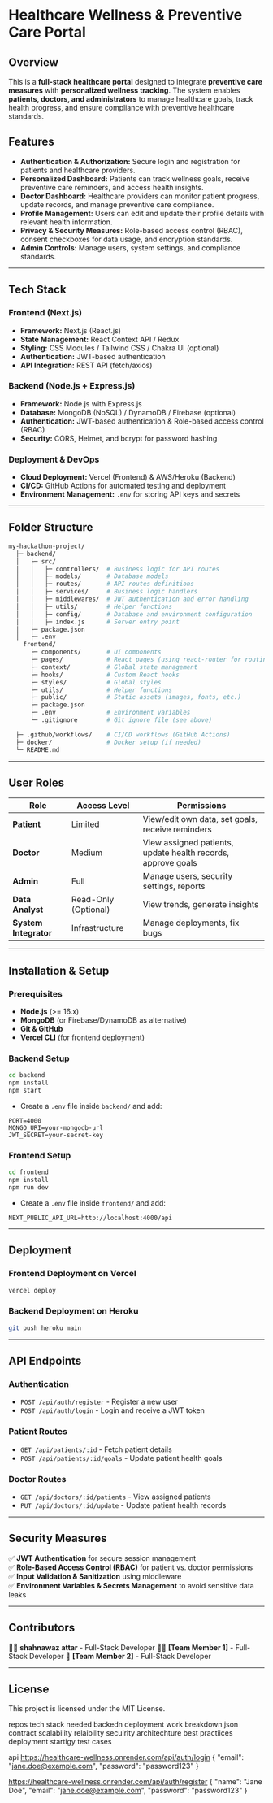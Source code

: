 # Healthcare Wellness & Preventive Care Portal

## Overview

This is a **full-stack healthcare portal** designed to integrate **preventive care measures** with **personalized wellness tracking**. The system enables **patients, doctors, and administrators** to manage healthcare goals, track health progress, and ensure compliance with preventive healthcare standards.

## Features

- **Authentication & Authorization:** Secure login and registration for patients and healthcare providers.
- **Personalized Dashboard:** Patients can track wellness goals, receive preventive care reminders, and access health insights.
- **Doctor Dashboard:** Healthcare providers can monitor patient progress, update records, and manage preventive care compliance.
- **Profile Management:** Users can edit and update their profile details with relevant health information.
- **Privacy & Security Measures:** Role-based access control (RBAC), consent checkboxes for data usage, and encryption standards.
- **Admin Controls:** Manage users, system settings, and compliance standards.

---

## Tech Stack

### **Frontend (Next.js)**

- **Framework:** Next.js (React.js)
- **State Management:** React Context API / Redux
- **Styling:** CSS Modules / Tailwind CSS / Chakra UI (optional)
- **Authentication:** JWT-based authentication
- **API Integration:** REST API (fetch/axios)

### **Backend (Node.js + Express.js)**

- **Framework:** Node.js with Express.js
- **Database:** MongoDB (NoSQL) / DynamoDB / Firebase (optional)
- **Authentication:** JWT-based authentication & Role-based access control (RBAC)
- **Security:** CORS, Helmet, and bcrypt for password hashing

### **Deployment & DevOps**

- **Cloud Deployment:** Vercel (Frontend) & AWS/Heroku (Backend)
- **CI/CD:** GitHub Actions for automated testing and deployment
- **Environment Management:** `.env` for storing API keys and secrets

---

## Folder Structure

```bash
my-hackathon-project/
  ├─ backend/
  │   ├─ src/
  │   │   ├─ controllers/  # Business logic for API routes
  │   │   ├─ models/       # Database models
  │   │   ├─ routes/       # API routes definitions
  │   │   ├─ services/     # Business logic handlers
  │   │   ├─ middlewares/  # JWT authentication and error handling
  │   │   ├─ utils/        # Helper functions
  │   │   ├─ config/       # Database and environment configuration
  │   │   ├─ index.js      # Server entry point
  │   ├─ package.json
  │   ├─ .env
    frontend/
      ├─ components/       # UI components
      ├─ pages/            # React pages (using react-router for routing)
      ├─ context/          # Global state management
      ├─ hooks/            # Custom React hooks
      ├─ styles/           # Global styles
      ├─ utils/            # Helper functions
      ├─ public/           # Static assets (images, fonts, etc.)
      ├─ package.json
      ├─ .env              # Environment variables
      └─ .gitignore        # Git ignore file (see above)

  ├─ .github/workflows/    # CI/CD workflows (GitHub Actions)
  ├─ docker/               # Docker setup (if needed)
  └─ README.md
```

---

## User Roles

| Role                  | Access Level         | Permissions                                                  |
| --------------------- | -------------------- | ------------------------------------------------------------ |
| **Patient**           | Limited              | View/edit own data, set goals, receive reminders             |
| **Doctor**            | Medium               | View assigned patients, update health records, approve goals |
| **Admin**             | Full                 | Manage users, security settings, reports                     |
| **Data Analyst**      | Read-Only (Optional) | View trends, generate insights                               |
| **System Integrator** | Infrastructure       | Manage deployments, fix bugs                                 |

---

## Installation & Setup

### **Prerequisites**

- **Node.js** (>= 16.x)
- **MongoDB** (or Firebase/DynamoDB as alternative)
- **Git & GitHub**
- **Vercel CLI** (for frontend deployment)

### **Backend Setup**

```bash
cd backend
npm install
npm start
```

- Create a `.env` file inside `backend/` and add:

```env
PORT=4000
MONGO_URI=your-mongodb-url
JWT_SECRET=your-secret-key
```

### **Frontend Setup**

```bash
cd frontend
npm install
npm run dev
```

- Create a `.env` file inside `frontend/` and add:

```env
NEXT_PUBLIC_API_URL=http://localhost:4000/api
```

---

## Deployment

### **Frontend Deployment on Vercel**

```bash
vercel deploy
```

### **Backend Deployment on Heroku**

```bash
git push heroku main
```

---

## API Endpoints

### **Authentication**

- `POST /api/auth/register` - Register a new user
- `POST /api/auth/login` - Login and receive a JWT token

### **Patient Routes**

- `GET /api/patients/:id` - Fetch patient details
- `POST /api/patients/:id/goals` - Update patient health goals

### **Doctor Routes**

- `GET /api/doctors/:id/patients` - View assigned patients
- `PUT /api/doctors/:id/update` - Update patient health records

---

## Security Measures

✅ **JWT Authentication** for secure session management  
✅ **Role-Based Access Control (RBAC)** for patient vs. doctor permissions  
✅ **Input Validation & Sanitization** using middleware  
✅ **Environment Variables & Secrets Management** to avoid sensitive data leaks

---

## Contributors

👨‍💻 **shahnawaz attar** - Full-Stack Developer
👨‍⚕️ **[Team Member 1]** - Full-Stack Developer
🎨 **[Team Member 2]** - Full-Stack Developer

---

## License

This project is licensed under the MIT License.

repos
tech stack needed
backedn
deployment
work breakdown
json contract
scalability
relaibility secuirity
architechture
best practiices
deployment startigy
test cases



api
https://healthcare-wellness.onrender.com/api/auth/login
{
  "email": "jane.doe@example.com",
  "password": "password123"
}


https://healthcare-wellness.onrender.com/api/auth/register
{
  "name": "Jane Doe",
  "email": "jane.doe@example.com",
  "password": "password123"
}

